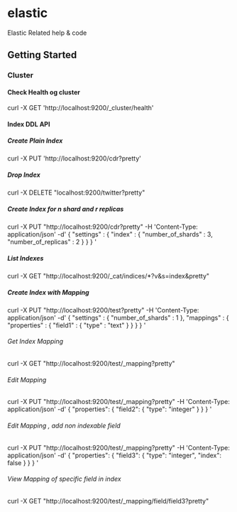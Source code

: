 # elastic
Elastic Related help &amp; code
## Getting Started
### Cluster
#### Check Health og cluster
curl -X GET 'http://localhost:9200/_cluster/health'
#### Index DDL API
##### Create Plain Index
curl -X PUT 'http://localhost:9200/cdr?pretty'
##### Drop Index
curl -X DELETE "localhost:9200/twitter?pretty"
##### Create Index for n shard and r replicas
curl -X PUT "http://localhost:9200/cdr?pretty" -H 'Content-Type: application/json' -d'
{
    "settings" : {
        "index" : {
            "number_of_shards" : 3, 
            "number_of_replicas" : 2 
        }
    }
}
'
##### List Indexes
curl -X GET "http://localhost:9200/_cat/indices/*?v&s=index&pretty"
##### Create Index with Mapping
curl -X PUT "http://localhost:9200/test?pretty" -H 'Content-Type: application/json' -d'
{
    "settings" : {
        "number_of_shards" : 1
    },
    "mappings" : {
        "properties" : {
            "field1" : { "type" : "text" }
        }
    }
}
'
###### Get Index Mapping
curl -X GET "http://localhost:9200/test/_mapping?pretty"
###### Edit Mapping
curl -X PUT "http://localhost:9200/test/_mapping?pretty" -H 'Content-Type: application/json' -d'
{
  "properties": {
    "field2": {
      "type": "integer"
    }
  }
}
'
###### Edit Mapping , add non indexable field
curl -X PUT "http://localhost:9200/test/_mapping?pretty" -H 'Content-Type: application/json' -d'
{
  "properties": {
    "field3": {
      "type": "integer",
      "index": false
    }
  }
}
'
###### View Mapping of specific field in index
curl -X GET "http://localhost:9200/test/_mapping/field/field3?pretty"




